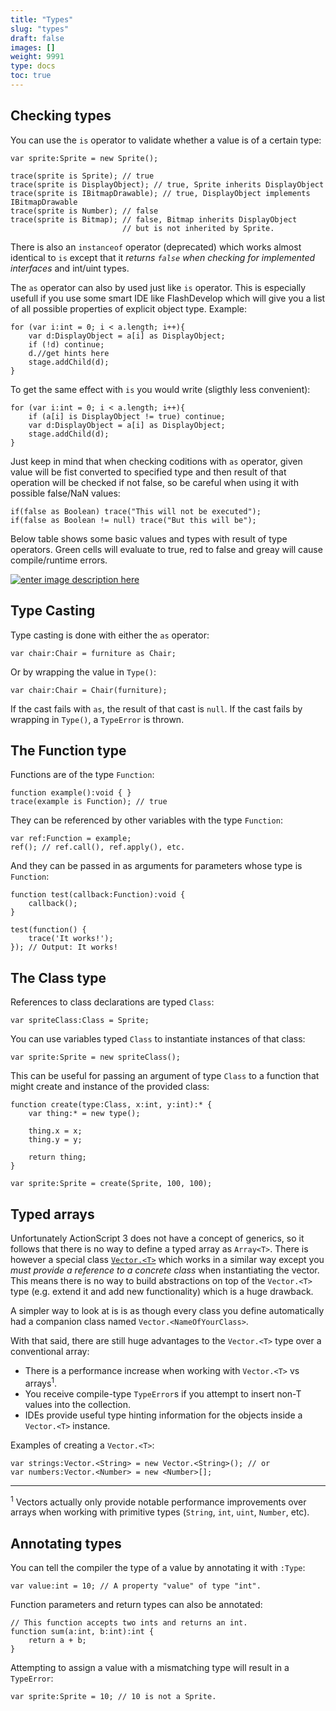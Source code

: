 ```yaml
---
title: "Types"
slug: "types"
draft: false
images: []
weight: 9991
type: docs
toc: true
---
```


## Checking types
You can use the `is` operator to validate whether a value is of a certain type:

    var sprite:Sprite = new Sprite();

    trace(sprite is Sprite); // true
    trace(sprite is DisplayObject); // true, Sprite inherits DisplayObject
    trace(sprite is IBitmapDrawable); // true, DisplayObject implements IBitmapDrawable
    trace(sprite is Number); // false
    trace(sprite is Bitmap); // false, Bitmap inherits DisplayObject
                             // but is not inherited by Sprite.

There is also an `instanceof` operator (deprecated) which works almost identical to `is` except that it *returns `false` when checking for implemented interfaces* and int/uint types.

The `as` operator can also by used just like `is` operator. This is especially usefull if you use some smart IDE like FlashDevelop which will give you a list of all possible properties of explicit object type. Example:

    for (var i:int = 0; i < a.length; i++){
        var d:DisplayObject = a[i] as DisplayObject;
        if (!d) continue;
        d.//get hints here
        stage.addChild(d);
    }

To get the same effect with `is` you would write (sligthly less convenient):

    for (var i:int = 0; i < a.length; i++){
        if (a[i] is DisplayObject != true) continue;
        var d:DisplayObject = a[i] as DisplayObject;
        stage.addChild(d);
    }

Just keep in mind that when checking coditions with `as` operator, given value will be fist converted to specified type and then result of that operation will be checked if not false, so be careful when using it with possible false/NaN values:

    if(false as Boolean) trace("This will not be executed");
    if(false as Boolean != null) trace("But this will be");

Below table shows some basic values and types with result of type operators. Green cells will evaluate to true, red to false and greay will cause compile/runtime errors.

[![enter image description here][1]][1]


  [1]: http://i.stack.imgur.com/k8hrE.png

## Type Casting
Type casting is done with either the `as` operator:

    var chair:Chair = furniture as Chair;

Or by wrapping the value in `Type()`:

    var chair:Chair = Chair(furniture);

If the cast fails with `as`, the result of that cast is `null`. If the cast fails by wrapping in `Type()`, a `TypeError` is thrown.

## The Function type
Functions are of the type `Function`:

    function example():void { }
    trace(example is Function); // true

They can be referenced by other variables with the type `Function`:

    var ref:Function = example;
    ref(); // ref.call(), ref.apply(), etc.

And they can be passed in as arguments for parameters whose type is `Function`:

    function test(callback:Function):void {
        callback();
    }

    test(function() {
        trace('It works!');
    }); // Output: It works!

    

## The Class type
References to class declarations are typed `Class`:

    var spriteClass:Class = Sprite;

You can use variables typed `Class` to instantiate instances of that class:

    var sprite:Sprite = new spriteClass();

This can be useful for passing an argument of type `Class` to a function that might create and instance of the provided class:

    function create(type:Class, x:int, y:int):* {
        var thing:* = new type();
        
        thing.x = x;
        thing.y = y;
        
        return thing;
    }

    var sprite:Sprite = create(Sprite, 100, 100);

## Typed arrays
Unfortunately ActionScript 3 does not have a concept of generics, so it follows that there is no way to define a typed array as `Array<T>`. There is however a special class [`Vector.<T>`](http://help.adobe.com/en_US/FlashPlatform/reference/actionscript/3/Vector.html) which works in a similar way except you *must provide a reference to a concrete class* when instantiating the vector. This means there is no way to build abstractions on top of the `Vector.<T>` type (e.g. extend it and add new functionality) which is a huge drawback.

A simpler way to look at is is as though every class you define automatically had a companion class named `Vector.<NameOfYourClass>`.

With that said, there are still huge advantages to the `Vector.<T>` type over a conventional array:

* There is a performance increase when working with `Vector.<T>` vs arrays<sup>1</sup>.
* You receive compile-type `TypeError`s if you attempt to insert non-T values into the collection.
* IDEs provide useful type hinting information for the objects inside a `Vector.<T>` instance.

Examples of creating a `Vector.<T>`:

    var strings:Vector.<String> = new Vector.<String>(); // or
    var numbers:Vector.<Number> = new <Number>[];

---

<sup>1</sup> Vectors actually only provide notable performance improvements over arrays when working with primitive types (`String`, `int`, `uint`, `Number`, etc).

## Annotating types
You can tell the compiler the type of a value by annotating it with `:Type`:

    var value:int = 10; // A property "value" of type "int".

Function parameters and return types can also be annotated:

    // This function accepts two ints and returns an int.
    function sum(a:int, b:int):int {
        return a + b;
    }

Attempting to assign a value with a mismatching type will result in a `TypeError`:

    var sprite:Sprite = 10; // 10 is not a Sprite.

